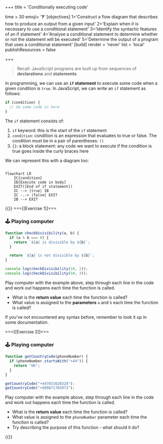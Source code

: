 +++
title = 'Conditionally executing code'

time = 30
emoji= '❓'
[objectives]
  1='Construct a flow diagram that describes how to produce an output from a given input'
  2='Explain when it is necessary to use a conditional statement'
  3='Identify the syntactic features of an if statement'
  4='Analyse a conditional statement to determine whether or not the statement will be executed'
  5='Determine the output of a program that uses a conditional statement'
[build]
  render = 'never'
  list = 'local'
  publishResources = false

+++

> Recall: JavaScript programs are built up from sequences of **declarations** and **statements**.

In programming, we can use an **`if` statement** to execute some code when a given condition is `true`. In JavaScript, we can write an `if` statement as follows:

```js {title="main.js"}
if (condition) {
  // do some code in here
}
```

The `if` statement consists of:

1. `if` keyword: this is the start of the `if` statement
2. `condition`: condition is an expression that evaluates to true or false. The condition must be in a pair of parentheses: `()`
3. `{}`: a block statement: any code we want to execute if the condition is true goes inside the curly braces here

We can represent this with a diagram too:

```mermaid

flowchart LR
    IC{condition}
    IB[Execute code in body]
    EXIT([End of if statement])
    IC --> |true| IB
    IC -.-> |false| EXIT
    IB --> EXIT
```

{{<tabs>}}
===[[Exercise 1]]===

### 🕹️ Playing computer

```js
function checkDivisibility(a, b) {
  if (a % b === 0) {
    return `${a} is divisible by ${b}`;
  }

  return `${a} is not divisible by ${b}`;
}

console.log(checkDivisibility(10, 2));
console.log(checkDivisibility(50, 3));
```

Play computer with the example above, step through each line in the code and work out happens each time the function is called.

- What is the **return value** each time the function is called?
- What value is assigned to the **parameters** `a` and `b` each time the function is called?

If you've not encountered any syntax before, remember to look it up in some documentation.

===[[Exercise 2]]===

### 🕹️ Playing computer

```js
function getCountryCode(phoneNumber) {
  if (phoneNumber.startsWith("+44")) {
    return "UK";
  }
}

getCountryCode("+447831620328");
getCountryCode("+989871783972");
```

Play computer with the example above, step through each line in the code and work out happens each time the function is called.

- What is the **return value** each time the function is called?
- What value is assigned to the `phoneNumber` parameter each time the function is called?
- Try describing the purpose of this function - what should it do?

{{</tabs>}}
